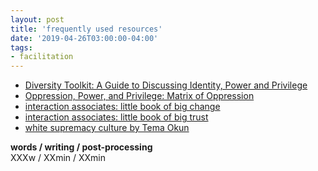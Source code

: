 ```yaml
---
layout: post
title: 'frequently used resources'
date: '2019-04-26T03:00:00-04:00'
tags:
- facilitation
--- 
```


- [Diversity Toolkit: A Guide to Discussing Identity, Power and Privilege](https://msw.usc.edu/mswusc-blog/diversity-workshop-guide-to-discussing-identity-power-and-privilege/)
- [Oppression, Power, and Privilege: Matrix of Oppression](https://ronirvine.wordpress.com/oppression-power-and-privilege/)
- [interaction associates: little book of big change](chrome-extension://oemmndcbldboiebfnladdacbdfmadadm/http://interactionassociates.com/sites/default/files/whitepapers/Little_Book_of_Big_Change.pdf)
- [interaction associates: little book of big trust](chrome-extension://oemmndcbldboiebfnladdacbdfmadadm/http://interactionassociates.com/sites/default/files/whitepapers/Little_Book_of_Big_Trust_2015.pdf)
- [white supremacy culture by Tema Okun](http://www.dismantlingracism.org/uploads/4/3/5/7/43579015/whitesupcul13.pdf)

<!-- hyperlink bank -->


<!-- &#042; = asterisk -->
<!-- &#039; = single quote '-->

**words / writing / post-processing**  
XXXw / XXmin / XXmin